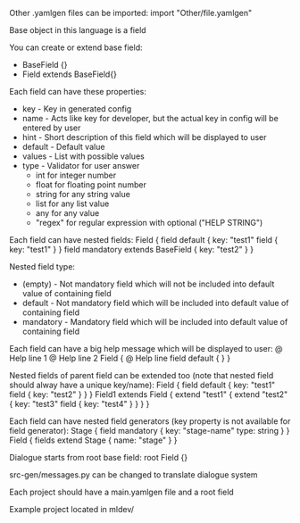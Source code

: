 Other .yamlgen files can be imported:
    import "Other/file.yamlgen"

Base object in this language is a field

You can create or extend base field:
* BaseField {}
* Field extends BaseField{}
  
Each field can have these properties:
* key - Key in generated config
* name - Acts like key for developer, but the actual key in config will be entered by user
* hint - Short description of this field which will be displayed to user
* default - Default value
* values - List with possible values
* type - Validator for user answer
  * int for integer number
  * float for floating point number
  * string for any string value
  * list for any list value
  * any for any value
  * "regex" for regular expression with optional ("HELP STRING")

Each field can have nested fields:
    Field {
      field default {
        key: "test1"
        field {
          key: "test1"
        }
      }
      field mandatory extends BaseField {
        key: "test2"
      }
    }
    
Nested field type:
* (empty) - Not mandatory field which will not be included into default value of containing field
* default - Not mandatory field which will be included into default value of containing field
* mandatory - Mandatory field which will be included into default value of containing field

Each field can have a big help message which will be displayed to user:
    @ Help line 1
    @ Help line 2
    Field {
      @ Help line
      field default {
      }
    }
  
Nested fields of parent field can be extended too (note that nested field should alway have a unique key/name):
    Field {
      field default {
        key: "test1"
        field {
          key: "test2"
        }
      }
    }
    Field1 extends Field {
      extend "test1" {
        extend "test2" {
          key: "test3"
          field {
            key: "test4"
          }
        }
      }
    }

Each field can have nested field generators (key property is not available for field generator):
    Stage {
      field mandatory {
        key: "stage-name"
        type: string
      }
    }
    Field {
      fields extend Stage {
        name: "stage"
      }
    }
    
Dialogue starts from root base field:
    root Field {}
    
src-gen/messages.py can be changed to translate dialogue system
    
Each project should have a main.yamlgen file and a root field

Example project located in mldev/
